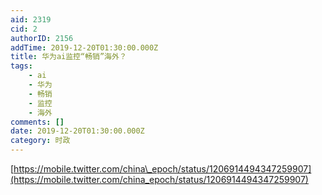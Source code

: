 ```yaml
---
aid: 2319
cid: 2
authorID: 2156
addTime: 2019-12-20T01:30:00.000Z
title: 华为ai监控“畅销”海外？
tags:
    - ai
    - 华为
    - 畅销
    - 监控
    - 海外
comments: []
date: 2019-12-20T01:30:00.000Z
category: 时政
---
```


[https://mobile.twitter.com/china\_epoch/status/1206914494347259907](https://mobile.twitter.com/china_epoch/status/1206914494347259907)
